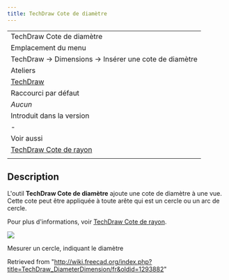 ```yaml
---
title: TechDraw Cote de diamètre
---
```

|  |
| --- |
| TechDraw Cote de diamètre |
| Emplacement du menu |
| TechDraw → Dimensions → Insérer une cote de diamètre |
| Ateliers |
| [TechDraw](/TechDraw_Workbench/fr "TechDraw Workbench/fr") |
| Raccourci par défaut |
| *Aucun* |
| Introduit dans la version |
| - |
| Voir aussi |
| [TechDraw Cote de rayon](/TechDraw_RadiusDimension/fr "TechDraw RadiusDimension/fr") |
|  |

## Description

L'outil **TechDraw Cote de diamètre** ajoute une cote de diamètre à une vue. Cette cote peut être appliquée à toute arête qui est un cercle ou un arc de cercle.

Pour plus d'informations, voir [TechDraw Cote de rayon](/TechDraw_RadiusDimension/fr "TechDraw RadiusDimension/fr").

![](/images/TechDraw_Dimension_Diameter_example.png)

Mesurer un cercle, indiquant le diamètre

Retrieved from "<http://wiki.freecad.org/index.php?title=TechDraw_DiameterDimension/fr&oldid=1293882>"